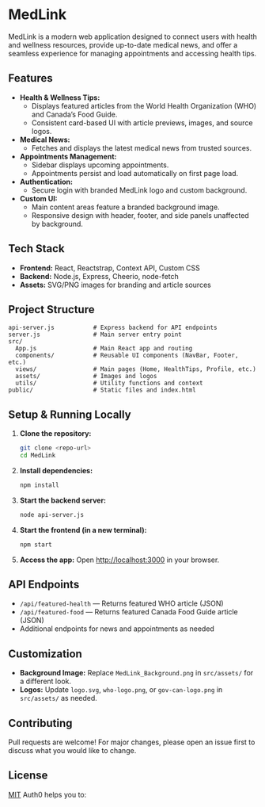 # MedLink

MedLink is a modern web application designed to connect users with health and wellness resources, provide up-to-date medical news, and offer a seamless experience for managing appointments and accessing health tips.

## Features

- **Health & Wellness Tips:**
  - Displays featured articles from the World Health Organization (WHO) and Canada’s Food Guide.
  - Consistent card-based UI with article previews, images, and source logos.
- **Medical News:**
  - Fetches and displays the latest medical news from trusted sources.
- **Appointments Management:**
  - Sidebar displays upcoming appointments.
  - Appointments persist and load automatically on first page load.
- **Authentication:**
  - Secure login with branded MedLink logo and custom background.
- **Custom UI:**
  - Main content areas feature a branded background image.
  - Responsive design with header, footer, and side panels unaffected by background.

## Tech Stack

- **Frontend:** React, Reactstrap, Context API, Custom CSS
- **Backend:** Node.js, Express, Cheerio, node-fetch
- **Assets:** SVG/PNG images for branding and article sources

## Project Structure

```
api-server.js           # Express backend for API endpoints
server.js               # Main server entry point
src/
  App.js                # Main React app and routing
  components/           # Reusable UI components (NavBar, Footer, etc.)
  views/                # Main pages (Home, HealthTips, Profile, etc.)
  assets/               # Images and logos
  utils/                # Utility functions and context
public/                 # Static files and index.html
```

## Setup & Running Locally

1. **Clone the repository:**
   ```sh
   git clone <repo-url>
   cd MedLink
   ```
2. **Install dependencies:**
   ```sh
   npm install
   ```
3. **Start the backend server:**
   ```sh
   node api-server.js
   ```
4. **Start the frontend (in a new terminal):**
   ```sh
   npm start
   ```
5. **Access the app:**
   Open [http://localhost:3000](http://localhost:3000) in your browser.

## API Endpoints

- `/api/featured-health` — Returns featured WHO article (JSON)
- `/api/featured-food` — Returns featured Canada Food Guide article (JSON)
- Additional endpoints for news and appointments as needed

## Customization

- **Background Image:** Replace `MedLink_Background.png` in `src/assets/` for a different look.
- **Logos:** Update `logo.svg`, `who-logo.png`, or `gov-can-logo.png` in `src/assets/` as needed.

## Contributing

Pull requests are welcome! For major changes, please open an issue first to discuss what you would like to change.

## License

[MIT](LICENSE)
Auth0 helps you to:


